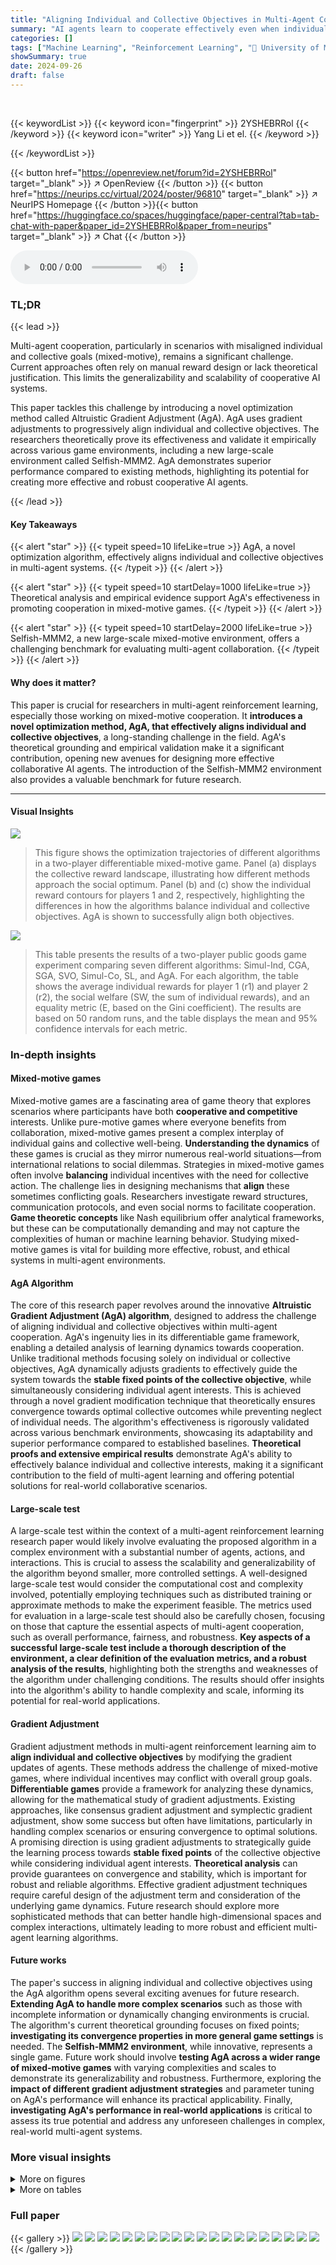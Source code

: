 ```yaml
---
title: "Aligning Individual and Collective Objectives in Multi-Agent Cooperation"
summary: "AI agents learn to cooperate effectively even when individual and group goals clash using the new Altruistic Gradient Adjustment (AgA) algorithm."
categories: []
tags: ["Machine Learning", "Reinforcement Learning", "🏢 University of Manchester",]
showSummary: true
date: 2024-09-26
draft: false
---
```


<br>

{{< keywordList >}}
{{< keyword icon="fingerprint" >}} 2YSHEBRRol {{< /keyword >}}
{{< keyword icon="writer" >}} Yang Li et el. {{< /keyword >}}
 
{{< /keywordList >}}

{{< button href="https://openreview.net/forum?id=2YSHEBRRol" target="_blank" >}}
↗ OpenReview
{{< /button >}}
{{< button href="https://neurips.cc/virtual/2024/poster/96810" target="_blank" >}}
↗ NeurIPS Homepage
{{< /button >}}{{< button href="https://huggingface.co/spaces/huggingface/paper-central?tab=tab-chat-with-paper&paper_id=2YSHEBRRol&paper_from=neurips" target="_blank" >}}
↗ Chat
{{< /button >}}



<audio controls>
    <source src="https://ai-paper-reviewer.com/2YSHEBRRol/podcast.wav" type="audio/wav">
    Your browser does not support the audio element.
</audio>


### TL;DR


{{< lead >}}

Multi-agent cooperation, particularly in scenarios with misaligned individual and collective goals (mixed-motive), remains a significant challenge.  Current approaches often rely on manual reward design or lack theoretical justification. This limits the generalizability and scalability of cooperative AI systems.

This paper tackles this challenge by introducing a novel optimization method called Altruistic Gradient Adjustment (AgA). AgA uses gradient adjustments to progressively align individual and collective objectives. The researchers theoretically prove its effectiveness and validate it empirically across various game environments, including a new large-scale environment called Selfish-MMM2. AgA demonstrates superior performance compared to existing methods, highlighting its potential for creating more effective and robust cooperative AI agents.

{{< /lead >}}


#### Key Takeaways

{{< alert "star" >}}
{{< typeit speed=10 lifeLike=true >}} AgA, a novel optimization algorithm, effectively aligns individual and collective objectives in multi-agent systems. {{< /typeit >}}
{{< /alert >}}

{{< alert "star" >}}
{{< typeit speed=10 startDelay=1000 lifeLike=true >}} Theoretical analysis and empirical evidence support AgA's effectiveness in promoting cooperation in mixed-motive games. {{< /typeit >}}
{{< /alert >}}

{{< alert "star" >}}
{{< typeit speed=10 startDelay=2000 lifeLike=true >}} Selfish-MMM2, a new large-scale mixed-motive environment, offers a challenging benchmark for evaluating multi-agent collaboration. {{< /typeit >}}
{{< /alert >}}

#### Why does it matter?
This paper is crucial for researchers in multi-agent reinforcement learning, especially those working on mixed-motive cooperation.  It **introduces a novel optimization method, AgA, that effectively aligns individual and collective objectives**, a long-standing challenge in the field.  AgA's theoretical grounding and empirical validation make it a significant contribution, opening new avenues for designing more effective collaborative AI agents. The introduction of the Selfish-MMM2 environment also provides a valuable benchmark for future research.

------
#### Visual Insights



![](https://ai-paper-reviewer.com/2YSHEBRRol/figures_3_1.jpg)

> This figure shows the optimization trajectories of different algorithms in a two-player differentiable mixed-motive game.  Panel (a) displays the collective reward landscape, illustrating how different methods approach the social optimum. Panel (b) and (c) show the individual reward contours for players 1 and 2, respectively, highlighting the differences in how the algorithms balance individual and collective objectives.  AgA is shown to successfully align both objectives.





![](https://ai-paper-reviewer.com/2YSHEBRRol/tables_6_1.jpg)

> This table presents the results of a two-player public goods game experiment comparing seven different algorithms: Simul-Ind, CGA, SGA, SVO, Simul-Co, SL, and AgA.  For each algorithm, the table shows the average individual rewards for player 1 (r1) and player 2 (r2), the social welfare (SW, the sum of individual rewards), and an equality metric (E, based on the Gini coefficient). The results are based on 50 random runs, and the table displays the mean and 95% confidence intervals for each metric.





### In-depth insights


#### Mixed-motive games
Mixed-motive games are a fascinating area of game theory that explores scenarios where participants have both **cooperative and competitive** interests.  Unlike pure-motive games where everyone benefits from collaboration, mixed-motive games present a complex interplay of individual gains and collective well-being.  **Understanding the dynamics** of these games is crucial as they mirror numerous real-world situations—from international relations to social dilemmas.  Strategies in mixed-motive games often involve **balancing** individual incentives with the need for collective action.  The challenge lies in designing mechanisms that **align** these sometimes conflicting goals.  Researchers investigate reward structures, communication protocols, and even social norms to facilitate cooperation. **Game theoretic concepts** like Nash equilibrium offer analytical frameworks, but these can be computationally demanding and may not capture the complexities of human or machine learning behavior. Studying mixed-motive games is vital for building more effective, robust, and ethical systems in multi-agent environments.

#### AgA Algorithm
The core of this research paper revolves around the innovative **Altruistic Gradient Adjustment (AgA) algorithm**, designed to address the challenge of aligning individual and collective objectives within multi-agent cooperation.  AgA's ingenuity lies in its differentiable game framework, enabling a detailed analysis of learning dynamics towards cooperation. Unlike traditional methods focusing solely on individual or collective objectives, AgA dynamically adjusts gradients to effectively guide the system towards the **stable fixed points of the collective objective**, while simultaneously considering individual agent interests. This is achieved through a novel gradient modification technique that theoretically ensures convergence towards optimal collective outcomes while preventing neglect of individual needs.  The algorithm's effectiveness is rigorously validated across various benchmark environments, showcasing its adaptability and superior performance compared to established baselines.  **Theoretical proofs and extensive empirical results** demonstrate AgA's ability to effectively balance individual and collective interests, making it a significant contribution to the field of multi-agent learning and offering potential solutions for real-world collaborative scenarios.

#### Large-scale test
A large-scale test within the context of a multi-agent reinforcement learning research paper would likely involve evaluating the proposed algorithm in a complex environment with a substantial number of agents, actions, and interactions. This is crucial to assess the scalability and generalizability of the algorithm beyond smaller, more controlled settings.  A well-designed large-scale test would consider the computational cost and complexity involved, potentially employing techniques such as distributed training or approximate methods to make the experiment feasible. The metrics used for evaluation in a large-scale test should also be carefully chosen, focusing on those that capture the essential aspects of multi-agent cooperation, such as overall performance, fairness, and robustness.  **Key aspects of a successful large-scale test include a thorough description of the environment, a clear definition of the evaluation metrics, and a robust analysis of the results**,  highlighting both the strengths and weaknesses of the algorithm under challenging conditions. The results should offer insights into the algorithm's ability to handle complexity and scale, informing its potential for real-world applications.

#### Gradient Adjustment
Gradient adjustment methods in multi-agent reinforcement learning aim to **align individual and collective objectives** by modifying the gradient updates of agents.  These methods address the challenge of mixed-motive games, where individual incentives may conflict with overall group goals.  **Differentiable games** provide a framework for analyzing these dynamics, allowing for the mathematical study of gradient adjustments.  Existing approaches, like consensus gradient adjustment and symplectic gradient adjustment, show some success but often have limitations, particularly in handling complex scenarios or ensuring convergence to optimal solutions.  A promising direction is using gradient adjustments to strategically guide the learning process towards **stable fixed points** of the collective objective while considering individual agent interests.  **Theoretical analysis** can provide guarantees on convergence and stability, which is important for robust and reliable algorithms.  Effective gradient adjustment techniques require careful design of the adjustment term and consideration of the underlying game dynamics.  Future research should explore more sophisticated methods that can better handle high-dimensional spaces and complex interactions, ultimately leading to more robust and efficient multi-agent learning algorithms.

#### Future works
The paper's success in aligning individual and collective objectives using the AgA algorithm opens several exciting avenues for future research.  **Extending AgA to handle more complex scenarios** such as those with incomplete information or dynamically changing environments is crucial.  The algorithm's current theoretical grounding focuses on fixed points;  **investigating its convergence properties in more general game settings** is needed. The **Selfish-MMM2 environment**, while innovative, represents a single game. Future work should involve **testing AgA across a wider range of mixed-motive games** with varying complexities and scales to demonstrate its generalizability and robustness.  Furthermore, exploring the **impact of different gradient adjustment strategies** and parameter tuning on AgA's performance will enhance its practical applicability. Finally, **investigating AgA's performance in real-world applications** is critical to assess its true potential and address any unforeseen challenges in complex, real-world multi-agent systems.


### More visual insights

<details>
<summary>More on figures
</summary>


![](https://ai-paper-reviewer.com/2YSHEBRRol/figures_3_2.jpg)

> This figure shows the optimization trajectories of different algorithms in a two-player differentiable mixed-motive game.  Subfigure (a) displays the trajectories on the collective reward landscape, highlighting that only Simul-Co and AgA successfully reach the social optimum. Subfigures (b) and (c) show the trajectories on the individual reward contours for Player 1 and Player 2, respectively.  These subfigures demonstrate that Simul-Co prioritizes collective reward and neglects Player 1's individual interests, while AgA successfully balances both individual and collective objectives.


![](https://ai-paper-reviewer.com/2YSHEBRRol/figures_3_3.jpg)

> This figure shows the optimization trajectories for different algorithms in a two-player differentiable mixed-motive game.  The trajectories are shown in three different views: a 3D plot of the collective reward landscape, and 2D contour plots of the individual rewards for players 1 and 2. The figure highlights that the proposed AgA algorithm successfully aligns individual and collective objectives, unlike other methods, by optimizing along the summit of Player 1's reward while maximizing the collective reward.


![](https://ai-paper-reviewer.com/2YSHEBRRol/figures_4_1.jpg)

> This figure shows the optimization trajectories for different algorithms in a two-player differentiable mixed-motive game.  Panel (a) displays trajectories on a collective reward landscape, showing that only Simul-Co and AgA successfully reach the social optimum. Panels (b) and (c) show trajectories on individual reward contours, highlighting that Simul-Co prioritizes the collective objective at the expense of individual player interests, whereas AgA effectively balances both.


![](https://ai-paper-reviewer.com/2YSHEBRRol/figures_8_1.jpg)

> This figure shows the optimization trajectories of different algorithms in a two-player differentiable mixed-motive game.  Panel (a) shows the trajectories in the collective reward landscape, highlighting that only Simul-Co and AgA successfully reach the social optimum. Panels (b) and (c) show the trajectories in the individual reward landscapes for players 1 and 2 respectively, demonstrating that AgA successfully aligns individual and collective objectives, while Simul-Co prioritizes collective rewards at the expense of player 1's rewards.


![](https://ai-paper-reviewer.com/2YSHEBRRol/figures_17_1.jpg)

> This figure shows the results of a two-player public goods game experiment comparing several multi-agent reinforcement learning methods, including the proposed Altruistic Gradient Adjustment (AgA) method. Each point represents the actions taken by two players in a single game instance, with the color of the point indicating the method used. The 'X' marks show the average actions for each method.  The figure highlights that most baselines converge to the Nash equilibrium (0,0), where neither player contributes. However, both AgA and Simul-Co show a tendency toward altruistic behavior (1,1), where both players contribute; AgA's actions are more consistently clustered around the optimal outcome.  This illustrates AgA's superior alignment toward the socially optimal point.


![](https://ai-paper-reviewer.com/2YSHEBRRol/figures_18_1.jpg)

> This figure shows a simplified schematic of the Selfish-MMM2 environment used in the paper.  It depicts the layout of the map in the StarCraft II game. It highlights the division of units between the controlled agents (teammates) and the enemy units.  The controlled team consists of 1 Medivac, 2 Marauders, and 7 Marines.  The opposing enemy team consists of 1 Medivac, 3 Marauders, and 8 Marines. This diagram visually represents the asymmetrical setup of the environment used to test the proposed algorithm.


</details>




<details>
<summary>More on tables
</summary>


![](https://ai-paper-reviewer.com/2YSHEBRRol/tables_7_1.jpg)
> This table presents the average equality metric (E) for the Harvest and Cleanup environments. The equality metric, calculated using the Gini coefficient, measures the fairness of reward distribution among agents.  Higher values indicate greater equality. The table compares the performance of AgA with different lambda values (λ = 0.1, 1, 100, 1000) against several baseline methods (Simul-Ind, Simul-Co, SVO, CGA, and SL). The results are averaged over three random runs, with mean and standard deviation reported. This table shows how AgA improves the equality of rewards compared to the baselines.

![](https://ai-paper-reviewer.com/2YSHEBRRol/tables_9_1.jpg)
> This table compares the computational efficiency of the AgA algorithm against several baseline methods in a two-player public goods game.  It shows the total running time (Duration), the number of steps taken to converge (Steps), the average time per step (Step Time), and the ratio of the Step Time for each method relative to the Simul-Ind method.  The table helps to demonstrate the trade-off between AgA's improved performance and its slightly increased computational cost.

</details>




### Full paper

{{< gallery >}}
<img src="https://ai-paper-reviewer.com/2YSHEBRRol/1.png" class="grid-w50 md:grid-w33 xl:grid-w25" />
<img src="https://ai-paper-reviewer.com/2YSHEBRRol/2.png" class="grid-w50 md:grid-w33 xl:grid-w25" />
<img src="https://ai-paper-reviewer.com/2YSHEBRRol/3.png" class="grid-w50 md:grid-w33 xl:grid-w25" />
<img src="https://ai-paper-reviewer.com/2YSHEBRRol/4.png" class="grid-w50 md:grid-w33 xl:grid-w25" />
<img src="https://ai-paper-reviewer.com/2YSHEBRRol/5.png" class="grid-w50 md:grid-w33 xl:grid-w25" />
<img src="https://ai-paper-reviewer.com/2YSHEBRRol/6.png" class="grid-w50 md:grid-w33 xl:grid-w25" />
<img src="https://ai-paper-reviewer.com/2YSHEBRRol/7.png" class="grid-w50 md:grid-w33 xl:grid-w25" />
<img src="https://ai-paper-reviewer.com/2YSHEBRRol/8.png" class="grid-w50 md:grid-w33 xl:grid-w25" />
<img src="https://ai-paper-reviewer.com/2YSHEBRRol/9.png" class="grid-w50 md:grid-w33 xl:grid-w25" />
<img src="https://ai-paper-reviewer.com/2YSHEBRRol/10.png" class="grid-w50 md:grid-w33 xl:grid-w25" />
<img src="https://ai-paper-reviewer.com/2YSHEBRRol/11.png" class="grid-w50 md:grid-w33 xl:grid-w25" />
<img src="https://ai-paper-reviewer.com/2YSHEBRRol/12.png" class="grid-w50 md:grid-w33 xl:grid-w25" />
<img src="https://ai-paper-reviewer.com/2YSHEBRRol/13.png" class="grid-w50 md:grid-w33 xl:grid-w25" />
<img src="https://ai-paper-reviewer.com/2YSHEBRRol/14.png" class="grid-w50 md:grid-w33 xl:grid-w25" />
<img src="https://ai-paper-reviewer.com/2YSHEBRRol/15.png" class="grid-w50 md:grid-w33 xl:grid-w25" />
<img src="https://ai-paper-reviewer.com/2YSHEBRRol/16.png" class="grid-w50 md:grid-w33 xl:grid-w25" />
<img src="https://ai-paper-reviewer.com/2YSHEBRRol/17.png" class="grid-w50 md:grid-w33 xl:grid-w25" />
<img src="https://ai-paper-reviewer.com/2YSHEBRRol/18.png" class="grid-w50 md:grid-w33 xl:grid-w25" />
<img src="https://ai-paper-reviewer.com/2YSHEBRRol/19.png" class="grid-w50 md:grid-w33 xl:grid-w25" />
<img src="https://ai-paper-reviewer.com/2YSHEBRRol/20.png" class="grid-w50 md:grid-w33 xl:grid-w25" />
{{< /gallery >}}